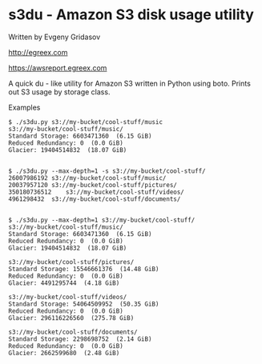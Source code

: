 s3du - Amazon S3 disk usage utility
===================================

Written by Evgeny Gridasov

http://egreex.com

https://awsreport.egreex.com

A quick du - like utility for Amazon S3 written in Python using boto.
Prints out S3 usage by storage class.

Examples
```
$ ./s3du.py s3://my-bucket/cool-stuff/music
s3://my-bucket/cool-stuff/music/
Standard Storage: 6603471360  (6.15 GiB)
Reduced Redundancy: 0  (0.0 GiB)
Glacier: 19404514832  (18.07 GiB)


$ ./s3du.py --max-depth=1 -s s3://my-bucket/cool-stuff/
26007986192	s3://my-bucket/cool-stuff/music/
20037957120	s3://my-bucket/cool-stuff/pictures/
350180736512	s3://my-bucket/cool-stuff/videos/
4961298432	s3://my-bucket/cool-stuff/documents/


$ ./s3du.py --max-depth=1 s3://my-bucket/cool-stuff/
s3://my-bucket/cool-stuff/music/
Standard Storage: 6603471360  (6.15 GiB)
Reduced Redundancy: 0  (0.0 GiB)
Glacier: 19404514832  (18.07 GiB)

s3://my-bucket/cool-stuff/pictures/
Standard Storage: 15546661376  (14.48 GiB)
Reduced Redundancy: 0  (0.0 GiB)
Glacier: 4491295744  (4.18 GiB)

s3://my-bucket/cool-stuff/videos/
Standard Storage: 54064509952  (50.35 GiB)
Reduced Redundancy: 0  (0.0 GiB)
Glacier: 296116226560  (275.78 GiB)

s3://my-bucket/cool-stuff/documents/
Standard Storage: 2298698752  (2.14 GiB)
Reduced Redundancy: 0  (0.0 GiB)
Glacier: 2662599680  (2.48 GiB)


```
